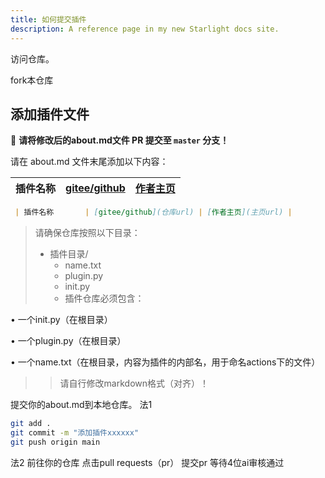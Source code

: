 ```yaml
---
title: 如何提交插件
description: A reference page in my new Starlight docs site.
---
```


访问仓库。

fork本仓库


## 添加插件文件
📌 **请将修改后的about.md文件 PR 提交至 `master` 分支！**

请在 about.md 文件末尾添加以下内容：

| 插件名称       | [gitee/github](仓库url) | [作者主页](主页url) |
|----------------|------------------------|-------------------|
```markdown
 | 插件名称       | [gitee/github](仓库url) | [作者主页](主页url) |
```
>请确保仓库按照以下目录：
>- 插件目录/  
>   - name.txt 
>   - plugin.py  
>   - init.py
>   - 插件仓库必须包含：

• 一个init.py（在根目录）

• 一个plugin.py（在根目录）

• 一个name.txt（在根目录，内容为插件的内部名，用于命名actions下的文件）
>>请自行修改markdown格式（对齐）！

提交你的about.md到本地仓库。
法1
```bash
git add .
git commit -m "添加插件xxxxxx"
git push origin main
```
法2
前往你的仓库
点击pull requests（pr）
提交pr
等待4位ai审核通过
